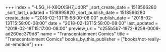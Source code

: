 +++
index = "-L5G_H-X6QtXSH7_Jd0R"
_sort_create_date = 1518566280
_sort_last_updated = 1518995820
_sort_publish_date = 1518566280
create_date = "2018-02-13T15:58:00-08:00"
publish_date = "2018-02-13T15:58:00-08:00"
date = "2018-02-13T15:58:00-08:00"
last_updated = "2018-02-18T15:17:00-08:00"
preview_url = "c255b5b7-1972-8258-0009-ad260ec379d8"
name = "Transcentainment Comics"
title = "Transcentainment Comics"
books_by_this_publisher = ["books/not-really-an-emotion"]
+++
